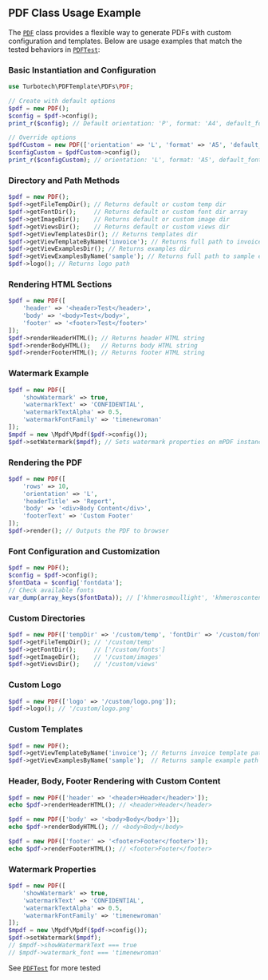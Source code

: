 ## PDF Class Usage Example

The [`PDF`](src/PDFs/PDF.php) class provides a flexible way to generate PDFs with custom configuration and templates. Below are usage examples that match the tested behaviors in [`PDFTest`](tests/Unit/PDFTest.php):

### Basic Instantiation and Configuration

```php
use Turbotech\PDFTemplate\PDFs\PDF;

// Create with default options
$pdf = new PDF();
$config = $pdf->config();
print_r($config); // Default orientation: 'P', format: 'A4', default_font: 'georgia'

// Override options
$pdfCustom = new PDF(['orientation' => 'L', 'format' => 'A5', 'default_font' => 'timenewroman']);
$configCustom = $pdfCustom->config();
print_r($configCustom); // orientation: 'L', format: 'A5', default_font: 'timenewroman'
```

### Directory and Path Methods

```php
$pdf = new PDF();
$pdf->getFileTempDir(); // Returns default or custom temp dir
$pdf->getFontDir();     // Returns default or custom font dir array
$pdf->getImageDir();    // Returns default or custom image dir
$pdf->getViewsDir();    // Returns default or custom views dir
$pdf->getViewTemplatesDir(); // Returns templates dir
$pdf->getViewTemplateByName('invoice'); // Returns full path to invoice template
$pdf->getViewExamplesDir(); // Returns examples dir
$pdf->getViewExamplesByName('sample'); // Returns full path to sample example
$pdf->logo(); // Returns logo path
```

### Rendering HTML Sections

```php
$pdf = new PDF([
    'header' => '<header>Test</header>',
    'body' => '<body>Test</body>',
    'footer' => '<footer>Test</footer>'
]);
$pdf->renderHeaderHTML(); // Returns header HTML string
$pdf->renderBodyHTML();   // Returns body HTML string
$pdf->renderFooterHTML(); // Returns footer HTML string
```

### Watermark Example

```php
$pdf = new PDF([
    'showWatermark' => true,
    'watermarkText' => 'CONFIDENTIAL',
    'watermarkTextAlpha' => 0.5,
    'watermarkFontFamily' => 'timenewroman'
]);
$mpdf = new \Mpdf\Mpdf($pdf->config());
$pdf->setWatermark($mpdf); // Sets watermark properties on mPDF instance
```

### Rendering the PDF

```php
$pdf = new PDF([
    'rows' => 10,
    'orientation' => 'L',
    'headerTitle' => 'Report',
    'body' => '<div>Body Content</div>',
    'footerText' => 'Custom Footer'
]);
$pdf->render(); // Outputs the PDF to browser
```

### Font Configuration and Customization

```php
$pdf = new PDF();
$config = $pdf->config();
$fontData = $config['fontdata'];
// Check available fonts
var_dump(array_keys($fontData)); // ['khmerosmoullight', 'khmeroscontent', 'content', 'timenewroman', 'ttstandinvoice', ...]
```

### Custom Directories

```php
$pdf = new PDF(['tempDir' => '/custom/temp', 'fontDir' => '/custom/fonts', 'imageDir' => '/custom/images', 'views' => '/custom/views']);
$pdf->getFileTempDir(); // '/custom/temp'
$pdf->getFontDir();     // ['/custom/fonts']
$pdf->getImageDir();    // '/custom/images'
$pdf->getViewsDir();    // '/custom/views'
```

### Custom Logo

```php
$pdf = new PDF(['logo' => '/custom/logo.png']);
$pdf->logo(); // '/custom/logo.png'
```

### Custom Templates

```php
$pdf = new PDF();
$pdf->getViewTemplateByName('invoice'); // Returns invoice template path
$pdf->getViewExamplesByName('sample');  // Returns sample example path
```

### Header, Body, Footer Rendering with Custom Content

```php
$pdf = new PDF(['header' => '<header>Header</header>']);
echo $pdf->renderHeaderHTML(); // <header>Header</header>

$pdf = new PDF(['body' => '<body>Body</body>']);
echo $pdf->renderBodyHTML(); // <body>Body</body>

$pdf = new PDF(['footer' => '<footer>Footer</footer>']);
echo $pdf->renderFooterHTML(); // <footer>Footer</footer>
```

### Watermark Properties

```php
$pdf = new PDF([
    'showWatermark' => true,
    'watermarkText' => 'CONFIDENTIAL',
    'watermarkTextAlpha' => 0.5,
    'watermarkFontFamily' => 'timenewroman'
]);
$mpdf = new \Mpdf\Mpdf($pdf->config());
$pdf->setWatermark($mpdf);
// $mpdf->showWatermarkText === true
// $mpdf->watermark_font === 'timenewroman'
```

See [`PDFTest`](tests/Unit/PDFTest.php) for more tested